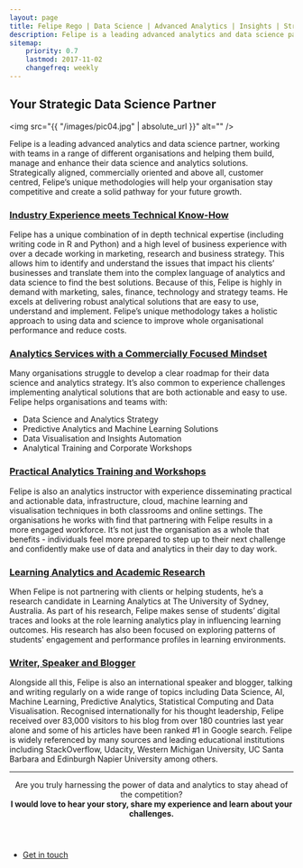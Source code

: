 ```yaml
---
layout: page
title: Felipe Rego | Data Science | Advanced Analytics | Insights | Strategy | feliperego.com.au
description: Felipe is a leading advanced analytics and data science partner, helping teams build, manage and enhance their data science and analytics solutions in a strategically-aligned, commercially-oriented and customer-centred way.
sitemap:
    priority: 0.7
    lastmod: 2017-11-02
    changefreq: weekly
---
```

## Your Strategic Data Science Partner

<span class="image left"><img src="{{ "/images/pic04.jpg" | absolute_url }}" alt="" /></span>

Felipe is a leading advanced analytics and data science partner, working with teams in a range of different organisations and helping them build, manage and enhance their data science and analytics solutions. Strategically aligned, commercially oriented and above all, customer centred, Felipe’s unique methodologies will help your organisation stay competitive and create a solid pathway for your future growth.

<h3><a href="{{ "/services/" | absolute_url }}">Industry Experience meets Technical Know-How</a></h3>
Felipe has a unique combination of in depth technical expertise (including writing code in R and Python) and a high level of business experience with over a decade working in marketing, research and business strategy. This allows him to identify and understand the issues that impact his clients’ businesses and translate them into the complex language of analytics and data science to find the best solutions. Because of this, Felipe is highly in demand with marketing, sales, finance, technology and strategy teams. He excels at delivering robust analytical solutions that are easy to use, understand and implement. Felipe’s unique methodology takes a holistic approach to using data and science to improve whole organisational performance and reduce costs. 

<h3><a href="{{ "/services/" | absolute_url }}">Analytics Services with a Commercially Focused Mindset</a></h3>
Many organisations struggle to develop a clear roadmap for their data science and analytics strategy. It’s also common to experience challenges implementing analytical solutions that are both actionable and easy to use. Felipe helps organisations and teams with:

<ul>
	<li>Data Science and Analytics Strategy</li>
	<li>Predictive Analytics and Machine Learning Solutions</li>
	<li>Data Visualisation and Insights Automation</li>
	<li>Analytical Training and Corporate Workshops</li>
</ul>

<h3><a href="{{ "/services/" | absolute_url }}">Practical Analytics Training and Workshops</a></h3>
Felipe is also an analytics instructor with experience disseminating practical and actionable data, infrastructure, cloud, machine learning and visualisation techniques in both classrooms and online settings. The organisations he works with find that partnering with Felipe results in a more engaged workforce. It’s not just the organisation as a whole that benefits - individuals feel more prepared to step up to their next challenge and confidently make use of data and analytics in their day to day work. 

<h3><a href="{{ "/services/" | absolute_url }}">Learning Analytics and Academic Research</a></h3>
When Felipe is not partnering with clients or helping students, he’s a research candidate in Learning Analytics at The University of Sydney, Australia. As part of his research, Felipe makes sense of students’ digital traces and looks at the role learning analytics play in influencing learning outcomes. His research has also been focused on exploring patterns of students' engagement and performance profiles in learning environments.

<h3><a href="{{ "/blog/" | absolute_url }}">Writer, Speaker and Blogger</a></h3>
Alongside all this, Felipe is also an international speaker and blogger, talking and writing regularly on a wide range of topics including Data Science, AI, Machine Learning, Predictive Analytics, Statistical Computing and Data Visualisation. Recognised internationally for his thought leadership, Felipe received over 83,000 visitors to his blog from over 180 countries last year alone and some of his articles have been ranked #1 in Google search. Felipe is widely referenced by many sources and leading educational institutions including StackOverflow, Udacity, Western Michigan University, UC Santa Barbara and Edinburgh Napier University among others.

<!--
<span class="image left"><img src="{{ "/images/pic05.jpg" | absolute_url }}" alt="" /></span>

On social media, we may share our own thoughts and advance our image notwithstanding spreading musings for different associations and affiliations. With such a critical number of associations with people and relationship on social media, our experience can be over-burden with a considerable measure of information.
-->

<hr>
<header class="major">

Are you truly harnessing the power of data and analytics to stay ahead of the competition?
<br>
<strong>I would love to hear your story, share my experience and learn about your challenges.</strong>

</header>


<ul class="actions fit small">
	<li><a href="mailto:felipe@feliperego.com.au" class="button special fit big">Get in touch</a></li>
</ul>

<!-- Go to www.addthis.com/dashboard to customize your tools --> <script type="text/javascript" src="//s7.addthis.com/js/300/addthis_widget.js#pubid=ra-5a5754f09a4aa453"></script>
